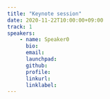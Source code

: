 ```yaml
---
title: "Keynote session"
date: 2020-11-22T10:00:00+09:00
track: 1
speakers:
    - name: Speaker0
      bio:
      email:
      launchpad:
      github:
      profile:
      linkurl:
      linklabel:
---
```

